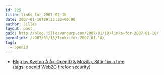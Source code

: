 ```yaml
---
id: 225
title: links for 2007-01-18
date: 2007-01-18T09:23:22+00:00
author: Jilles
layout: post
guid: http://blog.jillesvangurp.com/2007/01/18/links-for-2007-01-18/
permalink: /2007/01/18/links-for-2007-01-18/
tags:
  - openid
---
```

<ul class="delicious">
	<li>
		<div class="delicious-link"><a href="http://kveton.com/blog/2007/01/17/openid-mozilla-sittin-in-a-tree/">Blog by Kveton Ã‚Â» OpenID & Mozilla, Sittin' in a tree</a></div>
		<div class="delicious-tags">(tags: <a href="http://del.icio.us/jillesvangurp/openid">openid</a> <a href="http://del.icio.us/jillesvangurp/Web20">Web20</a> <a href="http://del.icio.us/jillesvangurp/firefox">firefox</a> <a href="http://del.icio.us/jillesvangurp/security">security</a>)</div>
	</li>
</ul>
